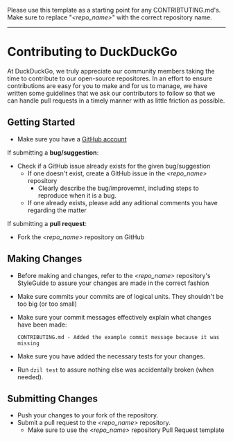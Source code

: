 Please use this template as a starting point for any CONTRIBTUTING.md's. Make sure to replace "*\<repo\_name\>*" with the correct repository name.

------

# Contributing to DuckDuckGo

At DuckDuckGo, we truly appreciate our community members taking the time to contribute to our open-source repositores. In an effort to ensure contributions are easy for you to make and for us to manage, we have written some guidelines that we ask our contributors to follow so that we can handle pull requests in a timely manner with as little friction as possible.

## Getting Started

* Make sure you have a [GitHub account](https://github.com/signup/free)

If submitting a **bug/suggestion**:
* Check if a GitHub issue already exists for the given bug/suggestion
    * If one doesn't exist, create a GitHub issue in the *\<repo\_name\>* repository
        * Clearly describe the bug/improvemnt, including steps to reproduce when it is a bug.
    * If one already exists, please add any aditional comments you have regarding the matter

If submitting a **pull request**:
* Fork the *\<repo\_name\>* repository on GitHub

## Making Changes

* Before making and changes, refer to the *\<repo\_name\>* repository's StyleGuide to assure your changes are made in the correct fashion
* Make sure commits your commits are of logical units. They shouldn't be too big (or too small)
* Make sure your commit messages effectively explain what changes have been made:

    ```
    CONTRIBUTING.md - Added the example commit message because it was missing
    ```

* Make sure you have added the necessary tests for your changes.
* Run `dzil test` to assure nothing else was accidentally broken (when needed).

## Submitting Changes

* Push your changes to your fork of the repository.
* Submit a pull request to the *\<repo\_name\>* repository.
    * Make sure to use the *\<repo\_name\>* repository Pull Request template